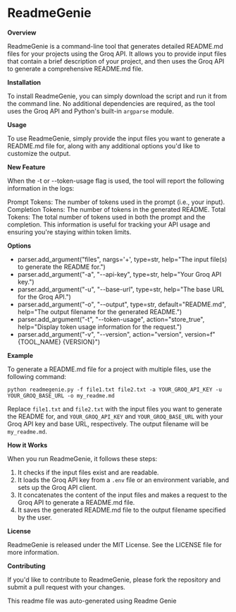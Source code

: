 
**ReadmeGenie**
================

**Overview**

ReadmeGenie is a command-line tool that generates detailed README.md files for your projects using the Groq API. It allows you to provide input files that contain a brief description of your project, and then uses the Groq API to generate a comprehensive README.md file.

**Installation**

To install ReadmeGenie, you can simply download the script and run it from the command line. No additional dependencies are required, as the tool uses the Groq API and Python's built-in `argparse` module.

**Usage**

To use ReadmeGenie, simply provide the input files you want to generate a README.md file for, along with any additional options you'd like to customize the output.

**New Feature**

When the -t or --token-usage flag is used, the tool will report the following information in the logs:

Prompt Tokens: The number of tokens used in the prompt (i.e., your input).
Completion Tokens: The number of tokens in the generated README.
Total Tokens: The total number of tokens used in both the prompt and the completion.
This information is useful for tracking your API usage and ensuring you're staying within token limits.


**Options**

*    parser.add_argument("files", nargs='+', type=str, help="The input file(s) to generate the README for.")
*    parser.add_argument("-a", "--api-key", type=str, help="Your Groq API key.")
*    parser.add_argument("-u", "--base-url", type=str, help="The base URL for the Groq API.")
*    parser.add_argument("-o", "--output", type=str, default="README.md", help="The output filename for the generated README.")
*    parser.add_argument("-t", "--token-usage", action="store_true", help="Display token usage information for the request.")
*    parser.add_argument("-v", "--version", action="version", version=f"{TOOL_NAME} {VERSION}")


**Example**

To generate a README.md file for a project with multiple files, use the following command:
```
python readmegenie.py -f file1.txt file2.txt -a YOUR_GROQ_API_KEY -u YOUR_GROQ_BASE_URL -o my_readme.md
```
Replace `file1.txt` and `file2.txt` with the input files you want to generate the README for, and `YOUR_GROQ_API_KEY` and `YOUR_GROQ_BASE_URL` with your Groq API key and base URL, respectively. The output filename will be `my_readme.md`.

**How it Works**

When you run ReadmeGenie, it follows these steps:

1. It checks if the input files exist and are readable.
2. It loads the Groq API key from a `.env` file or an environment variable, and sets up the Groq API client.
3. It concatenates the content of the input files and makes a request to the Groq API to generate a README.md file.
4. It saves the generated README.md file to the output filename specified by the user.



**License**

ReadmeGenie is released under the MIT License. See the LICENSE file for more information.

**Contributing**

If you'd like to contribute to ReadmeGenie, please fork the repository and submit a pull request with your changes.

This readme file was auto-generated using Readme Genie